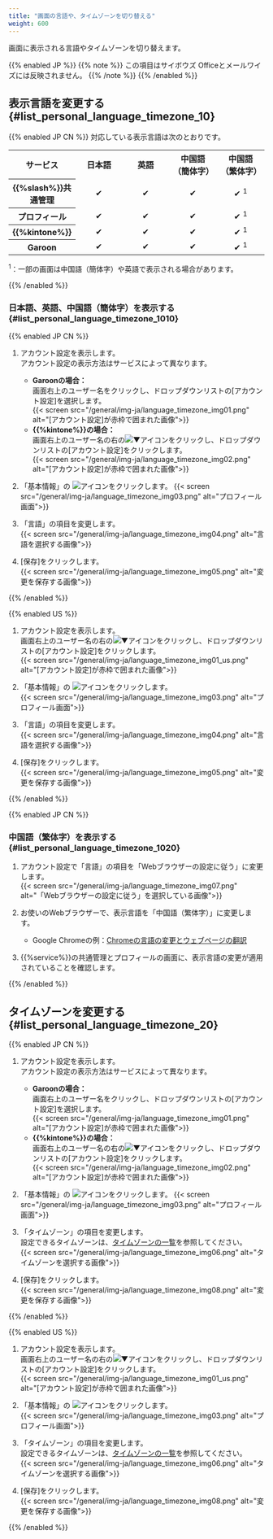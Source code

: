 ```yaml
---
title: "画面の言語や、タイムゾーンを切り替える"
weight: 600
---
```

画面に表示される言語やタイムゾーンを切り替えます。

{{% enabled JP %}}
{{% note %}}
この項目はサイボウズ Officeとメールワイズには反映されません。
{{% /note %}}
{{% /enabled %}}

## 表示言語を変更する {#list_personal_language_timezone_10}

{{% enabled JP CN %}}
対応している表示言語は次のとおりです。
<table>
    <tbody>
        <tr>
            <th width=20%>サービス</th>
            <th width=20% style="text-align: center; vertical-align: middle;">日本語</th>
            <th width=20% style="text-align: center; vertical-align: middle;">英語</th>
            <th width=20% style="text-align: center; vertical-align: middle;">中国語（簡体字）</th>
            <th width=20% style="text-align: center; vertical-align: middle;">中国語（繁体字）</th>
        </tr>
        <tr>
            <th>{{%slash%}}共通管理</th>
            <td style="text-align: center; vertical-align: middle;">&#10004;</td>
            <td style="text-align: center; vertical-align: middle;">&#10004;</td>
            <td style="text-align: center; vertical-align: middle;">&#10004;</td>
            <td style="text-align: center; vertical-align: middle;">&#10004; <sup>1</sup></td>
        </tr>
        <tr>
            <th>プロフィール</th>
            <td style="text-align: center; vertical-align: middle;">&#10004;</td>
            <td style="text-align: center; vertical-align: middle;">&#10004;</td>
            <td style="text-align: center; vertical-align: middle;">&#10004;</td>
            <td style="text-align: center; vertical-align: middle;">&#10004; <sup>1</sup></td>
        </tr>
        <tr>
            <th>{{%kintone%}}</th>
            <td style="text-align: center; vertical-align: middle;">&#10004;</td>
            <td style="text-align: center; vertical-align: middle;">&#10004;</td>
            <td style="text-align: center; vertical-align: middle;">&#10004;</td>
            <td style="text-align: center; vertical-align: middle;">&#10004; <sup>1</sup></td>
        </tr>
        <tr>
            <th>Garoon</th>
            <td style="text-align: center; vertical-align: middle;">&#10004;</td>
            <td style="text-align: center; vertical-align: middle;">&#10004;</td>
            <td style="text-align: center; vertical-align: middle;">&#10004;</td>
            <td style="text-align: center; vertical-align: middle;">&#10004; <sup>1</sup></td>
        </tr>
    </tbody>
</table>
<sup>1</sup>：一部の画面は中国語（簡体字）や英語で表示される場合があります。

{{% /enabled %}}

### 日本語、英語、中国語（簡体字）を表示する {#list_personal_language_timezone_1010}

{{% enabled JP CN %}}

1. アカウント設定を表示します。  
    アカウント設定の表示方法はサービスによって異なります。
    * <b>Garoonの場合：</b>  
        画面右上のユーザー名をクリックし、ドロップダウンリストの[アカウント設定]を選択します。  
       {{< screen src="/general/img-ja/language_timezone_img01.png"  alt="[アカウント設定]が赤枠で囲まれた画像">}}
    * <b>{{%kintone%}}の場合：</b>  
        画面右上のユーザー名の右の![▼アイコン](/general/img/dropdown_jp_cn.png)をクリックし、ドロップダウンリストの[アカウント設定]をクリックします。  
        {{< screen src="/general/img-ja/language_timezone_img02.png"  alt="[アカウント設定]が赤枠で囲まれた画像">}}

1. 「基本情報」の ![アイコン](/general/img/edit16.png)をクリックします。
    {{< screen src="/general/img-ja/language_timezone_img03.png"  alt="プロフィール画面">}}  

1. 「言語」の項目を変更します。  
    {{< screen src="/general/img-ja/language_timezone_img04.png"  alt="言語を選択する画像">}}  

1. [保存]をクリックします。  
    {{< screen src="/general/img-ja/language_timezone_img05.png"  alt="変更を保存する画像">}}  

{{% /enabled %}}

{{% enabled US %}}

1. アカウント設定を表示します。  
    画面右上のユーザー名の右の![▼アイコン](/general/img/dropdown_jp_cn.png)をクリックし、ドロップダウンリストの[アカウント設定]をクリックします。  
    {{< screen src="/general/img-ja/language_timezone_img01_us.png"  alt="[アカウント設定]が赤枠で囲まれた画像">}}  

1. 「基本情報」の ![アイコン](/general/img/edit16.png)をクリックします。  
    {{< screen src="/general/img-ja/language_timezone_img03.png"  alt="プロフィール画面">}}  

1. 「言語」の項目を変更します。  
    {{< screen src="/general/img-ja/language_timezone_img04.png"  alt="言語を選択する画像">}}  

1. [保存]をクリックします。  
    {{< screen src="/general/img-ja/language_timezone_img05.png"  alt="変更を保存する画像">}}  

{{% /enabled %}}

{{% enabled JP CN %}}

### 中国語（繁体字）を表示する {#list_personal_language_timezone_1020}

1. アカウント設定で「言語」の項目を「Webブラウザーの設定に従う」に変更します。  
    {{< screen src="/general/img-ja/language_timezone_img07.png"  alt="「Webブラウザーの設定に従う」を選択している画像">}}  

1. お使いのWebブラウザーで、表示言語を「中国語（繁体字）」に変更します。  

    * Google Chromeの例：[Chromeの言語の変更とウェブページの翻訳](https://support.google.com/chrome/answer/173424?co=GENIE.Platform%3DDesktop&hl=ja)

1. {{%service%}}の共通管理とプロフィールの画面に、表示言語の変更が適用されていることを確認します。

{{% /enabled %}}

## タイムゾーンを変更する {#list_personal_language_timezone_20}

{{% enabled JP CN %}}

1. アカウント設定を表示します。  
    アカウント設定の表示方法はサービスによって異なります。
    * <b>Garoonの場合：</b>  
        画面右上のユーザー名をクリックし、ドロップダウンリストの[アカウント設定]を選択します。  
       {{< screen src="/general/img-ja/language_timezone_img01.png"  alt="[アカウント設定]が赤枠で囲まれた画像">}}
    * <b>{{%kintone%}}の場合：</b>  
        画面右上のユーザー名の右の![▼アイコン](/general/img/dropdown_jp_cn.png)をクリックし、ドロップダウンリストの[アカウント設定]をクリックします。  
        {{< screen src="/general/img-ja/language_timezone_img02.png"  alt="[アカウント設定]が赤枠で囲まれた画像">}}

1. 「基本情報」の ![アイコン](/general/img/edit16.png)をクリックします。
    {{< screen src="/general/img-ja/language_timezone_img03.png"  alt="プロフィール画面">}}  

1. 「タイムゾーン」の項目を変更します。  
    設定できるタイムゾーンは、[タイムゾーンの一覧](/general/ja/admin/list_systemadmin/list_system_time/timezone.html)を参照してください。  
    {{< screen src="/general/img-ja/language_timezone_img06.png"  alt="タイムゾーンを選択する画像">}}  

1. [保存]をクリックします。  
    {{< screen src="/general/img-ja/language_timezone_img08.png"  alt="変更を保存する画像">}}  

{{% /enabled %}}

{{% enabled US %}}

1. アカウント設定を表示します。  
    画面右上のユーザー名の右の![▼アイコン](/general/img/dropdown_jp_cn.png)をクリックし、ドロップダウンリストの[アカウント設定]をクリックします。  
    {{< screen src="/general/img-ja/language_timezone_img01_us.png"  alt="[アカウント設定]が赤枠で囲まれた画像">}}  

1. 「基本情報」の ![アイコン](/general/img/edit16.png)をクリックします。  
    {{< screen src="/general/img-ja/language_timezone_img03.png"  alt="プロフィール画面">}}  

1. 「タイムゾーン」の項目を変更します。  
    設定できるタイムゾーンは、[タイムゾーンの一覧](/general/ja/admin/list_systemadmin/list_system_time/timezone.html)を参照してください。  
    {{< screen src="/general/img-ja/language_timezone_img06.png"  alt="タイムゾーンを選択する画像">}}  

1. [保存]をクリックします。  
    {{< screen src="/general/img-ja/language_timezone_img08.png"  alt="変更を保存する画像">}}  

{{% /enabled %}}
